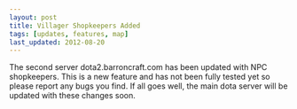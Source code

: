 ```yaml
---
layout: post
title: Villager Shopkeepers Added
tags: [updates, features, map]
last_updated: 2012-08-20
---
```


The second server dota2.barroncraft.com has been updated with NPC shopkeepers. This is a new feature and has not been fully tested yet so please report any bugs you find. If all goes well, the main dota server will be updated with these changes soon.
